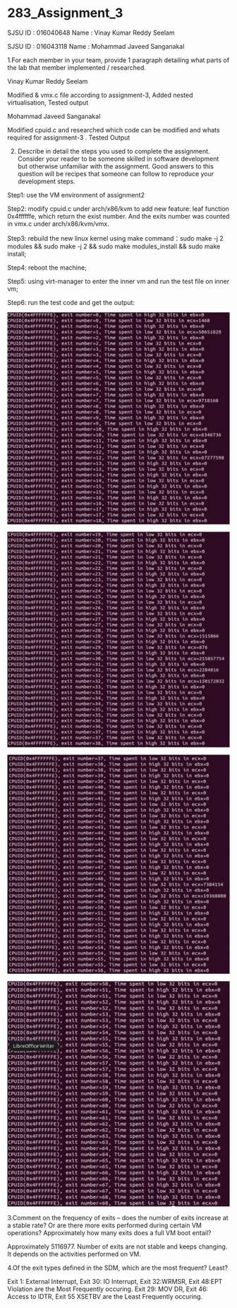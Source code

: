 # 283_Assignment_3

SJSU ID : 016040648
Name : Vinay Kumar Reddy Seelam

SJSU ID : 016043118
Name : Mohammad Javeed Sanganakal

1.For each member in your team, provide 1 paragraph detailing what parts of the lab that member implemented / researched.

Vinay Kumar Reddy Seelam

Modified & vmx.c file according to assignment-3, Added nested virtualisation, Tested output

Mohammad Javeed Sanganakal

Modified cpuid.c and researched which code can be modified and whats required for assignment-3 . Tested Output

2. Describe in detail the steps you used to complete the assignment. Consider your reader to be someone skilled in software development but otherwise unfamiliar with the assignment. Good answers to this question will be recipes that someone can follow to reproduce your development steps.

Step1: use the VM environment of assignment2

Step2: modify cpuid.c under arch/x86/kvm to add new feature: leaf function 0x4ffffffe, which return the exist number. And the exits number was counted in vmx.c under arch/x86/kvm/vmx.

Step3: rebuild the new linux kernel using make command：sudo make -j 2 modules && sudo make -j 2 && sudo make modules_install && sudo make install;

Step4: reboot the machine;

Step5: using virt-manager to enter the inner vm and run the test file on inner vm;

Step6: run the test code and get the output:

![image](https://github.com/vinaykumarseelam/283_Assignment_3/blob/main/Img1.jpeg)

![image](https://github.com/vinaykumarseelam/283_Assignment_3/blob/main/Img2.jpeg)

![image](https://github.com/vinaykumarseelam/283_Assignment_3/blob/main/Img3.jpeg)

![image](https://github.com/vinaykumarseelam/283_Assignment_3/blob/main/Img4.jpeg)

3.Comment on the frequency of exits – does the number of exits increase at a stable rate? Or are there more exits performed during certain VM operations? Approximately how many exits does a full VM boot entail?

Approximately 5116977. Number of exits are not stable and keeps changing. It depends on the activities performed on VM.

4.Of the exit types defined in the SDM, which are the most frequent? Least?

Exit 1: External Interrupt, Exit 30: IO Interrupt, Exit 32:WRMSR, Exit 48:EPT Violation are the Most Frequently occuring. Exit 29: MOV DR, Exit 46: Access to IDTR, Exit 55 XSETBV are the Least Frequently occuring.



